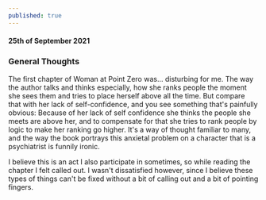 ```yaml
---
published: true
---
```

#### 25th of September 2021

### General Thoughts

The first chapter of Woman at Point Zero was... disturbing for me. The way the author talks and thinks especially, how she ranks people the moment she sees them and tries to place herself above all the time. But compare that with her lack of self-confidence, and you see something that's painfully obvious: Because of her lack of self confidence she thinks the people she meets are above her, and to compensate for that she tries to rank people by logic to make her ranking go higher. It's a way of thought familiar to many, and the way the book portrays this anxietal problem on a character that is a psychiatrist is funnily ironic.
    
I believe this is an act I also participate in sometimes, so while reading the chapter I felt called out. I wasn't dissatisfied however, since I believe these types of things can't be fixed without a bit of calling out and a bit of pointing fingers.
